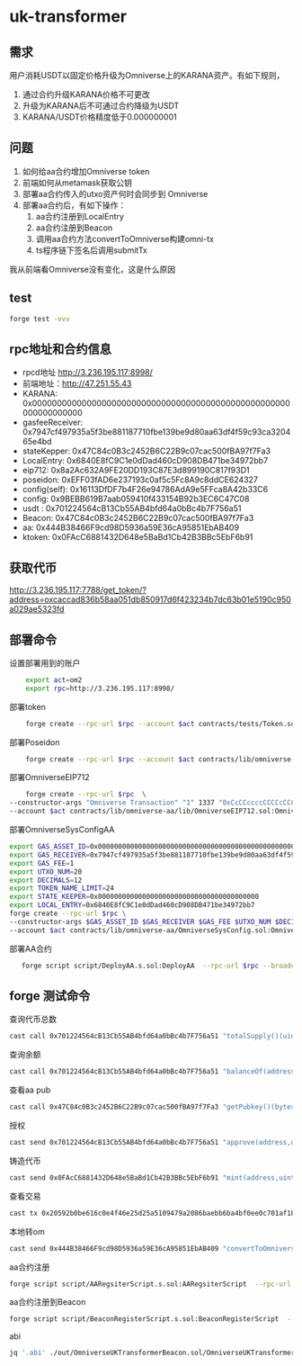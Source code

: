 # uk-transformer
## 需求
用户消耗USDT以固定价格升级为Omniverse上的KARANA资产。有如下规则，
1. 通过合约升级KARANA价格不可更改
2. 升级为KARANA后不可通过合约降级为USDT
3. KARANA/USDT价格精度低于0.000000001
## 问题
1. 如何给aa合约增加Omniverse token
2. 前端如何从metamask获取公钥
3. 部署aa合约传入的utxo资产何时会同步到 Omniverse 
4. 部署aa合约后，有如下操作：
    1. aa合约注册到LocalEntry
    2. aa合约注册到Beacon
    3. 调用aa合约方法convertToOmniverse构建omni-tx
    4. ts程序链下签名后调用submitTx
       
我从前端看Omniverse没有变化，这是什么原因
## test
```bash
forge test -vvv
```
## rpc地址和合约信息
-  rpcd地址 http://3.236.195.117:8998/
-  前端地址：http://47.251.55.43
- KARANA: 0x0000000000000000000000000000000000000000000000000000000000000000
- gasfeeReceiver: 0x7947cf497935a5f3be881187710fbe139be9d80aa63df4f59c93ca320465e4bd
- stateKepper: 0x47C84c0B3c2452B6C22B9c07cac500fBA97f7Fa3
- LocalEntry: 0x6840E8fC9C1e0dDad460cD908DB471be34972bb7
- eip712: 0x8a2Ac632A9FE20DD193C87E3d899190C817f93D1
- poseidon: 0xEFF03fAD6e237193c0af5c5Fc8A9c8ddCE624327
- config(self): 0x16113DfDF7b4F26e94786AdA9e5FFca8A42b33C6
- config: 0x9BEBB619B7aab059410f433154B92b3EC6C47C08
- usdt : 0x701224564cB13Cb55AB4bfd64a0bBc4b7F756a51
- Beacon: 0x47C84c0B3c2452B6C22B9c07cac500fBA97f7Fa3
- aa: 0x444B38466F9cd98D5936a59E36cA95851EbAB409
- ktoken: 0x0FAcC6881432D648e5BaBd1Cb42B3BBc5EbF6b91

## 获取代币
http://3.236.195.117:7788/get_token/?address=oxcaccad836b58aa051db850917d6f423234b7dc63b01e5190c950a029ae5323fd

##  部署命令
设置部署用到的账户
```bash
    export act=om2
    export rpc=http://3.236.195.117:8998/
```
部署token
```bash
    forge create --rpc-url $rpc --account $act contracts/tests/Token.sol:Token
```
部署Poseidon
```bash
    forge create --rpc-url $rpc --account $act contracts/lib/omniverse-aa/lib/Poseidon.sol:Poseidon
```
部署OmniverseEIP712
```bash
    forge create --rpc-url $rpc  \
--constructor-args "Omniverse Transaction" "1" 1337 "0xCcCCccccCCCCcCCCCCCcCcCccCcCCCcCcccccccC" \
--account $act contracts/lib/omniverse-aa/lib/OmniverseEIP712.sol:OmniverseEIP712
```
部署OmniverseSysConfigAA
```bash
export GAS_ASSET_ID=0x0000000000000000000000000000000000000000000000000000000000000000
export GAS_RECEIVER=0x7947cf497935a5f3be881187710fbe139be9d80aa63df4f59c93ca320465e4bd
export GAS_FEE=1
export UTXO_NUM=20
export DECIMALS=12
export TOKEN_NAME_LIMIT=24
export STATE_KEEPER=0x0000000000000000000000000000000000000000
export LOCAL_ENTRY=0x6840E8fC9C1e0dDad460cD908DB471be34972bb7
forge create --rpc-url $rpc \
--constructor-args $GAS_ASSET_ID $GAS_RECEIVER $GAS_FEE $UTXO_NUM $DECIMALS $TOKEN_NAME_LIMIT $STATE_KEEPER $LOCAL_ENTRY \
--account $act contracts/lib/omniverse-aa/OmniverseSysConfig.sol:OmniverseSysConfigAA
```
部署AA合约
```bash
   forge script script/DeployAA.s.sol:DeployAA  --rpc-url $rpc --broadcast
```
## forge  测试命令
查询代币总数
```bash
cast call 0x701224564cB13Cb55AB4bfd64a0bBc4b7F756a51 "totalSupply()(uint256)" --rpc-url $rpc 
```
查询余额
```bash
cast call 0x701224564cB13Cb55AB4bfd64a0bBc4b7F756a51 "balanceOf(address)(uint256)"  0xb1E26F3E7BD8ac1d01bA03b0AB7c1a3B9BF0d6E6 --rpc-url $rpc 
```
查看aa pub
```bash
cast call 0x47C84c0B3c2452B6C22B9c07cac500fBA97f7Fa3 "getPubkey()(bytes32)" --rpc-url $rpc 
```

授权
```bash
cast send 0x701224564cB13Cb55AB4bfd64a0bBc4b7F756a51 "approve(address,uint256)(bool)"  0x444B38466F9cd98D5936a59E36cA95851EbAB409 1000000 --rpc-url $rpc  --account $act
```
铸造代币
```bash
cast send 0x0FAcC6881432D648e5BaBd1Cb42B3BBc5EbF6b91 "mint(address,uint256)" 0xb1E26F3E7BD8ac1d01bA03b0AB7c1a3B9BF0d6E6 1000000 --rpc-url $rpc --account $act
```
查看交易
```bash
cast tx 0x20592b0be616c0e4f46e25d25a5109479a2086baebb6ba4bf0ee0c701af183cc --rpc-url $rpc 
```
本地转om
```bash
cast send 0x444B38466F9cd98D5936a59E36cA95851EbAB409 "convertToOmniverse(bytes32,uint128)" 0xd25d3f4f5c5875baa8448e2f46f3dc698fe72a9352598a16dd7b48f561624b77 1000000000000 --rpc-url $rpc --account $act
```

aa合约注册
```bash
forge script script/AARegsiterScript.s.sol:AARegsiterScript  --rpc-url $rpc --broadcast -vvvv
```
aa合约注册到Beacon
```bash
forge script script/BeaconRegisterScript.s.sol:BeaconRegisterScript  --rpc-url $rpc --broadcast -vvvv
```

abi
```bash
jq '.abi' ./out/OmniverseUKTransformerBeacon.sol/OmniverseUKTransformerBeacon.json
```
